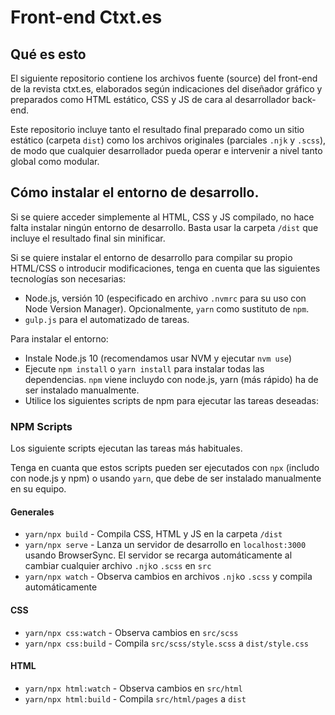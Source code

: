 # Front-end Ctxt.es 

## Qué es esto

El siguiente repositorio contiene los archivos fuente (source) del front-end de la revista ctxt.es, elaborados según indicaciones del diseñador gráfico y preparados como HTML estático, CSS y JS de cara al desarrollador back-end. 

Este repositorio incluye tanto el resultado final preparado como un sitio estático (carpeta `dist`) como los archivos originales (parciales `.njk` y `.scss`), de modo que cualquier desarrollador pueda operar e intervenir a nivel tanto global como modular.

## Cómo instalar el entorno de desarrollo.

Si se quiere acceder simplemente al HTML, CSS y JS compilado, no hace falta instalar ningún entorno de desarrollo. Basta usar la carpeta `/dist` que incluye el resultado final sin minificar.

Si se quiere instalar el entorno de desarrollo para compilar su propio HTML/CSS o introducir modificaciones, tenga en cuenta que las siguientes tecnologías son necesarias:

- Node.js, versión 10 (especificado en archivo `.nvmrc` para su uso con Node Version Manager). Opcionalmente, `yarn` como sustituto de `npm`.
- `gulp.js` para el automatizado de tareas.

Para instalar el entorno:

- Instale Node.js 10 (recomendamos usar NVM y ejecutar `nvm use`)
- Ejecute `npm install` o `yarn install` para instalar todas las dependencias. `npm` viene incluydo con node.js, yarn (más rápido) ha de ser instalado manualmente.
- Utilice los siguientes scripts de npm para ejecutar las tareas deseadas:


### NPM Scripts

Los siguiente scripts ejecutan las tareas más habituales.

Tenga en cuanta que estos scripts pueden ser ejecutados con `npx` (includo con node.js y npm) o usando `yarn`, que debe de ser instalado manualmente en su equipo.

#### Generales

- `yarn/npx build` - Compila CSS, HTML y JS en la carpeta `/dist`
- `yarn/npx serve` - Lanza un servidor de desarrollo en `localhost:3000` usando BrowserSync. El servidor se recarga automáticamente al cambiar cualquier archivo `.njk`o `.scss` en `src`
- `yarn/npx watch` - Observa cambios en archivos `.njk`o `.scss` y compila automáticamente

#### CSS

- `yarn/npx css:watch` - Observa cambios en `src/scss`
- `yarn/npx css:build` - Compila `src/scss/style.scss` a `dist/style.css`

#### HTML

- `yarn/npx html:watch` - Observa cambios en `src/html`
- `yarn/npx html:build` - Compila `src/html/pages` a `dist`